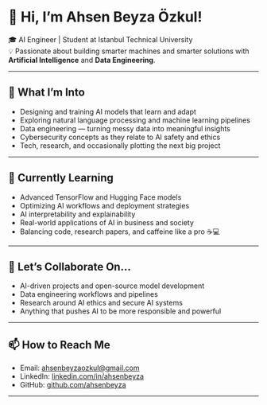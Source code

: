 # 👋 Hi, I’m Ahsen Beyza Özkul!

🎓 AI Engineer | Student at Istanbul Technical University  
💡 Passionate about building smarter machines and smarter solutions with **Artificial Intelligence** and **Data Engineering**.  

---

## 🤖 What I’m Into

- Designing and training AI models that learn and adapt  
- Exploring natural language processing and machine learning pipelines  
- Data engineering — turning messy data into meaningful insights  
- Cybersecurity concepts as they relate to AI safety and ethics  
- Tech, research, and occasionally plotting the next big project

---

## 🌱 Currently Learning

- Advanced TensorFlow and Hugging Face models  
- Optimizing AI workflows and deployment strategies  
- AI interpretability and explainability  
- Real-world applications of AI in business and society  
- Balancing code, research papers, and caffeine like a pro ☕💻

---

## 💬 Let’s Collaborate On...

- AI-driven projects and open-source model development  
- Data engineering workflows and pipelines  
- Research around AI ethics and secure AI systems  
- Anything that pushes AI to be more responsible and powerful

---

## 📫 How to Reach Me

- Email: ahsenbeyzaozkul@gmail.com 
- LinkedIn: [linkedin.com/in/ahsenbeyza](https://linkedin.com/in/ahsenbeyza)  
- GitHub: [github.com/ahsenbeyza](https://github.com/ahsenbeyza)

---


<!---
ahsenbeyza/ahsenbeyza is a ✨ special ✨ repository because its `README.md` (this file) appears on your GitHub profile.
You can click the Preview link to take a look at your changes.
--->
